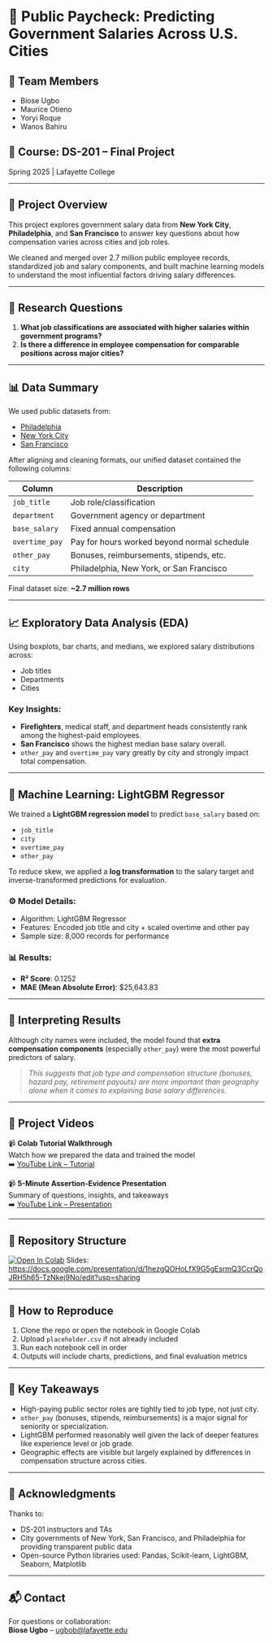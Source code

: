 # 💼 Public Paycheck: Predicting Government Salaries Across U.S. Cities

## 👥 Team Members
- Biose Ugbo  
- Maurice Otieno  
- Yoryi Roque  
- Wanos Bahiru

## 📘 Course: DS-201 – Final Project  
Spring 2025 | Lafayette College

---

## 🧠 Project Overview

This project explores government salary data from **New York City**, **Philadelphia**, and **San Francisco** to answer key questions about how compensation varies across cities and job roles.

We cleaned and merged over 2.7 million public employee records, standardized job and salary components, and built machine learning models to understand the most influential factors driving salary differences.

---

## 🎯 Research Questions

1. **What job classifications are associated with higher salaries within government programs?**
2. **Is there a difference in employee compensation for comparable positions across major cities?**

---

## 📊 Data Summary

We used public datasets from:
- [Philadelphia](https://catalog.data.gov/dataset/city-employee-earnings)
- [New York City](https://catalog.data.gov/dataset/citywide-payroll-data-fiscal-year)
- [San Francisco](https://catalog.data.gov/dataset/employee-compensation)

After aligning and cleaning formats, our unified dataset contained the following columns:

| Column         | Description |
|----------------|-------------|
| `job_title`    | Job role/classification |
| `department`   | Government agency or department |
| `base_salary`  | Fixed annual compensation |
| `overtime_pay` | Pay for hours worked beyond normal schedule |
| `other_pay`    | Bonuses, reimbursements, stipends, etc. |
| `city`         | Philadelphia, New York, or San Francisco |

Final dataset size: **~2.7 million rows**

---

## 📈 Exploratory Data Analysis (EDA)

Using boxplots, bar charts, and medians, we explored salary distributions across:

- Job titles
- Departments
- Cities

### Key Insights:
- **Firefighters**, medical staff, and department heads consistently rank among the highest-paid employees.
- **San Francisco** shows the highest median base salary overall.
- `other_pay` and `overtime_pay` vary greatly by city and strongly impact total compensation.

---

## 🤖 Machine Learning: LightGBM Regressor

We trained a **LightGBM regression model** to predict `base_salary` based on:

- `job_title`
- `city`
- `overtime_pay`
- `other_pay`

To reduce skew, we applied a **log transformation** to the salary target and inverse-transformed predictions for evaluation.

### ⚙️ Model Details:
- Algorithm: LightGBM Regressor
- Features: Encoded job title and city + scaled overtime and other pay
- Sample size: 8,000 records for performance

### 📊 Results:
- **R² Score**: 0.1252
- **MAE (Mean Absolute Error)**: $25,643.83

---

## 🧠 Interpreting Results

Although city names were included, the model found that **extra compensation components** (especially `other_pay`) were the most powerful predictors of salary.

> *This suggests that job type and compensation structure (bonuses, hazard pay, retirement payouts) are more important than geography alone when it comes to explaining base salary differences.*

---

## 🎥 Project Videos

📹 **Colab Tutorial Walkthrough**  
Watch how we prepared the data and trained the model  
➡️ [YouTube Link – Tutorial](https://your-tutorial-link.com)

📹 **5-Minute Assertion-Evidence Presentation**  
Summary of questions, insights, and takeaways  
➡️ [YouTube Link – Presentation](https://your-presentation-link.com)

---

## 📁 Repository Structure




[![Open In Colab](https://colab.research.google.com/assets/colab-badge.svg)](https://colab.research.google.com/drive/159OHt7bwRdVXZFmCjwO2d_RVej248dP9)
Slides: https://docs.google.com/presentation/d/1hezgQOHoLfX9G5gEsrmQ3CcrQoJRH5h65-TzNkej9No/edit?usp=sharing


---

## 🚀 How to Reproduce

1. Clone the repo or open the notebook in Google Colab  
2. Upload `placeholder.csv` if not already included  
3. Run each notebook cell in order  
4. Outputs will include charts, predictions, and final evaluation metrics

---

## 📌 Key Takeaways

- High-paying public sector roles are tightly tied to job type, not just city.
- `other_pay` (bonuses, stipends, reimbursements) is a major signal for seniority or specialization.
- LightGBM performed reasonably well given the lack of deeper features like experience level or job grade.
- Geographic effects are visible but largely explained by differences in compensation structure across cities.

---

## 🙌 Acknowledgments

Thanks to:
- DS-201 instructors and TAs  
- City governments of New York, San Francisco, and Philadelphia for providing transparent public data  
- Open-source Python libraries used: Pandas, Scikit-learn, LightGBM, Seaborn, Matplotlib

---

## 📬 Contact

For questions or collaboration:  
**Biose Ugbo** – ugbob@lafayette.edu



